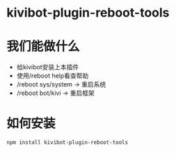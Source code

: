 # kivibot-plugin-reboot-tools

# 我们能做什么
* 给kivibot安装上本插件
* 使用/reboot help看查帮助
* /reboot sys/system  ->  重启系统
* /reboot bot/kivi  ->  重启框架

# 如何安装
`npm install kivibot-plugin-reboot-tools`

